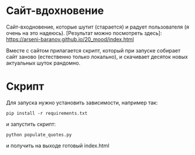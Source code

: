 # Сайт-вдохновение
Сайт-входновение, которые шутит (старается) и радует пользователя (я очень на это надеюсь).
[Результат можно посмотреть здесь]: https://arseni-baranov.github.io/20_mood/index.html

Вместе с сайтом прилагается скрипт, который при запуске собирает сайт заново (естественно только локально), и скачивает десяток новых актуальных шуток рандомно.

# Скрипт

Для запуска нужно установить зависимости, например так:
```
pip install -r requirements.txt
```

и запустить скрипт:
```
python populate_quotes.py
```

и получить на выходе готовый index.html
